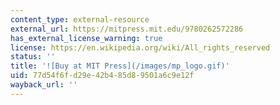 ```yaml
---
content_type: external-resource
external_url: https://mitpress.mit.edu/9780262572286
has_external_license_warning: true
license: https://en.wikipedia.org/wiki/All_rights_reserved
status: ''
title: '![Buy at MIT Press](/images/mp_logo.gif)'
uid: 77d54f6f-d29e-42b4-85d8-9501a6c9e12f
wayback_url: ''
---
```

